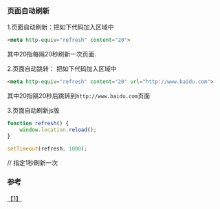 ### 页面自动刷新

1.页面自动刷新：把如下代码加入<head>区域中

```html
<meta http-equiv="refresh" content="20">
```

其中20指每隔20秒刷新一次页面.

2.页面自动跳转： 把如下代码加入<head>区域中

```html
<meta http-equiv="refresh" content="20" url="http://www.baidu.com">
```

其中20指隔20秒后跳转到`http://www.baidu.com`页面

3.页面自动刷新js版

```JavaScript
function refresh() {
    window.location.reload();
}

setTimeout(refresh, 1000);
```

// 指定1秒刷新一次</script>

### 参考

[【1】](http://www.cnblogs.com/lhws/archive/2012/03/05/2380249.html)
